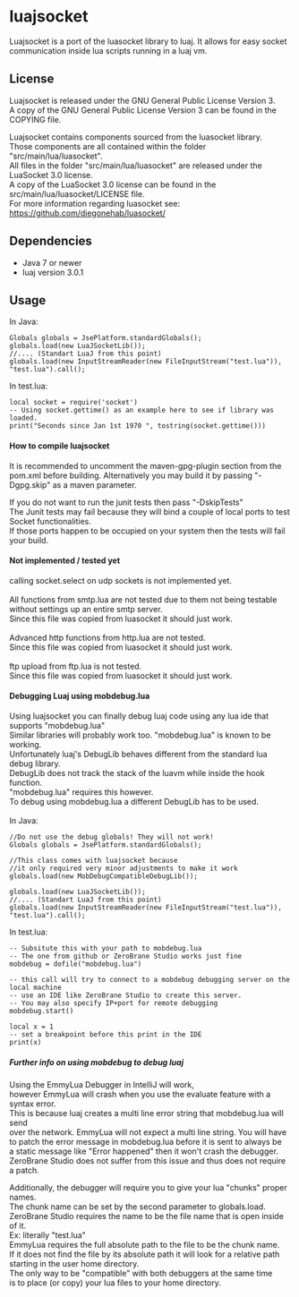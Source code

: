# luajsocket
Luajsocket is a port of the luasocket library to luaj. It allows for easy socket communication inside lua scripts running in a luaj vm.

## License
Luajsocket is released under the GNU General Public License Version 3. <br>
A copy of the GNU General Public License Version 3 can be found in the COPYING file.<br>

Luajsocket contains components sourced from the luasocket library. <br>
Those components are all contained within the folder "src/main/lua/luasocket".<br>
All files in the folder "src/main/lua/luasocket" are released under the LuaSocket 3.0 license.<br>
A copy of the LuaSocket 3.0 license can be found in the src/main/lua/luasocket/LICENSE file.<br>
For more information regarding luasocket see:<br>
https://github.com/diegonehab/luasocket/

## Dependencies
* Java 7 or newer
* luaj version 3.0.1

## Usage
In Java:
````
Globals globals = JsePlatform.standardGlobals();
globals.load(new LuaJSocketLib());
//.... (Standart LuaJ from this point)
globals.load(new InputStreamReader(new FileInputStream("test.lua")), "test.lua").call();
````
In test.lua:
````
local socket = require('socket')
-- Using socket.gettime() as an example here to see if library was loaded.
print("Seconds since Jan 1st 1970 ", tostring(socket.gettime()))
````
#### How to compile luajsocket
It is recommended to uncomment the maven-gpg-plugin section from the pom.xml
before building. Alternatively you may build it by passing "-Dgpg.skip" as a maven parameter.

If you do not want to run the junit tests then pass "-DskipTests"<br>
The Junit tests may fail because they will bind a couple of local ports to test Socket functionalities.<br>
If those ports happen to be occupied on your system then the tests will fail your build.

#### Not implemented / tested yet
calling socket.select on udp sockets is not implemented yet.<br>
<br>
All functions from smtp.lua are not tested due to them not being testable<br>
without settings up an entire smtp server.<br>
Since this file was copied from luasocket it should just work.
<br>
<br>
Advanced http functions from http.lua are not tested.<br>
Since this file was copied from luasocket it should just work.
<br>
<br>
ftp upload from ftp.lua is not tested.<br>
Since this file was copied from luasocket it should just work.



#### Debugging Luaj using mobdebug.lua
Using luajsocket you can finally debug luaj code using any lua ide that supports "mobdebug.lua"<br>
Similar libraries will probably work too. "mobdebug.lua" is known to be working.<br>
Unfortunately luaj's DebugLib behaves different from the standard lua debug library.<br>
DebugLib does not track the stack of the luavm while inside the hook function.<br>
"mobdebug.lua" requires this however. <br>
To debug using mobdebug.lua a different DebugLib has to be used.<br><br>
In Java:
````
//Do not use the debug globals! They will not work!
Globals globals = JsePlatform.standardGlobals();

//This class comes with luajsocket because 
//it only required very minor adjustments to make it work
globals.load(new MobDebugCompatibleDebugLib()); 

globals.load(new LuaJSocketLib());
//.... (Standart LuaJ from this point)
globals.load(new InputStreamReader(new FileInputStream("test.lua")), "test.lua").call();
````
In test.lua:
````
-- Subsitute this with your path to mobdebug.lua
-- The one from github or ZeroBrane Studio works just fine
mobdebug = dofile("mobdebug.lua")

-- this call will try to connect to a mobdebug debugging server on the local machine
-- use an IDE like ZeroBrane Studio to create this server. 
-- You may also specify IP+port for remote debugging 
mobdebug.start()

local x = 1
-- set a breakpoint before this print in the IDE
print(x) 
````
##### Further info on using mobdebug to debug luaj
Using the EmmyLua Debugger in IntelliJ will work,<br>
however EmmyLua will crash when you use the evaluate feature with a syntax error.<br>
This is because luaj creates a multi line error string that mobdebug.lua will send <br>
over the network. EmmyLua will not expect a multi line string. You will have <br>
to patch the error message in mobdebug.lua before it is sent to always be <br>
a static message like "Error happened" then it won't crash the debugger. <br>
ZeroBrane Studio does not suffer from this issue and thus does not require a patch.<br>

Additionally, the debugger will require you to give your lua "chunks" proper names.<br> 
The chunk name can be set by the second parameter to globals.load.<br>
ZeroBrane Studio requires the name to be the file name that is open inside of it.<br>
Ex: literally "test.lua"<br>
EmmyLua requires the full absolute path to the file to be the chunk name.<br> 
If it does not find the file by its absolute path it will look for a relative path starting in the user home directory.<br>
The only way to be "compatible" with both debuggers at the same time<br> is to place (or copy) your lua files to your home directory.
